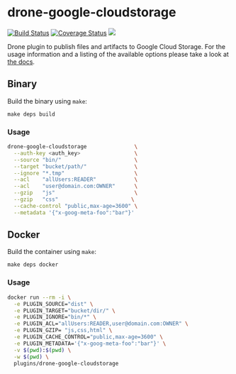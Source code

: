 # drone-google-cloudstorage

[![Build Status](http://beta.drone.io/api/badges/drone-plugins/drone-google-cloudstorage/status.svg)](http://beta.drone.io/drone-plugins/drone-google-cloudstorage)
[![Coverage Status](https://aircover.co/badges/drone-plugins/drone-google-cloudstorage/coverage.svg)](https://aircover.co/drone-plugins/drone-google-cloudstorage)
[![](https://badge.imagelayers.io/plugins/drone-gcs:latest.svg)](https://imagelayers.io/?images=plugins/drone-gcs:latest 'Get your own badge on imagelayers.io')

Drone plugin to publish files and artifacts to Google Cloud Storage. For the usage information and a listing of the available options please take a look at [the docs](DOCS.md).

## Binary

Build the binary using `make`:

```
make deps build
```

### Usage

```sh
drone-google-cloudstorage               \
  --auth-key <auth_key>                 \
  --source "bin/"                       \
  --target "bucket/path/"               \
  --ignore "*.tmp"                      \
  --acl    "allUsers:READER"            \
  --acl    "user@domain.com:OWNER"      \
  --gzip   "js"                         \
  --gzip   "css"                       \
  --cache-control "public,max-age=3600" \
  --metadata '{"x-goog-meta-foo":"bar"}'
```

## Docker

Build the container using `make`:

```
make deps docker
```

### Usage

```sh
docker run --rm -i \
  -e PLUGIN_SOURCE="dist" \
  -e PLUGIN_TARGET="bucket/dir/" \
  -e PLUGIN_IGNORE="bin/*" \
  -e PLUGIN_ACL="allUsers:READER,user@domain.com:OWNER" \
  -e PLUGIN_GZIP= "js,css,html" \
  -e PLUGIN_CACHE_CONTROL="public,max-age=3600" \
  -e PLUGIN_METADATA='{"x-goog-meta-foo":"bar"}' \
  -v $(pwd):$(pwd) \
  -w $(pwd) \
  plugins/drone-google-cloudstorage

```